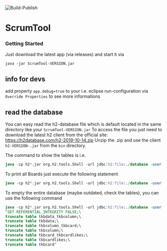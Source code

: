 ![Build-Publish](https://github.com/fo0/ScrumTool/workflows/Build-Publish/badge.svg?event=push)

# ScrumTool

### Getting Started
Just download the latest app (via releases) and start it via
```
java -jar ScrumTool-VERSION.jar
``` 

## info for devs
add property `app.debug=true` to your i.e. eclipse run-configuration via `Override Properties` to see more informations

## read the database
You can easy read the h2-database file which is default located in the same directory like your `ScrumTool-VERSION.jar`
To access the file you just need to download the latest h2 client from the official site: https://h2database.com/h2-2019-10-14.zip
Unzip the .zip and use the client `h2-VERSION-.jar` from the `bin` directory.

The command to show the tables is i.e. 
``` sql
java -cp h2*.jar org.h2.tools.Shell -url jdbc:h2:file:./database -user sa -password sa -sql "show tables"
```

To print all Boards just execute the following statement
``` sql
java -cp h2*.jar org.h2.tools.Shell -url jdbc:h2:file:./database -user sa -password sa -sql "show * from tkbdata"
```

To empty the entire database (maybe outdated, check the tables), you can use the following command
```sql
java -cp h2*.jar org.h2.tools.Shell -url jdbc:h2:file:./database -user sa -password sa -sql \
"SET REFERENTIAL_INTEGRITY FALSE;\
truncate table tkbdata_tkbcolumn;\
truncate table tkbdata;\
truncate table tkbcolumn_tkbcard;\
truncate table tkbcolumn;\
truncate table tkbcard_tkbcardlikes;\
truncate table tkbcardlikes;\
truncate table tkbcard"
```
